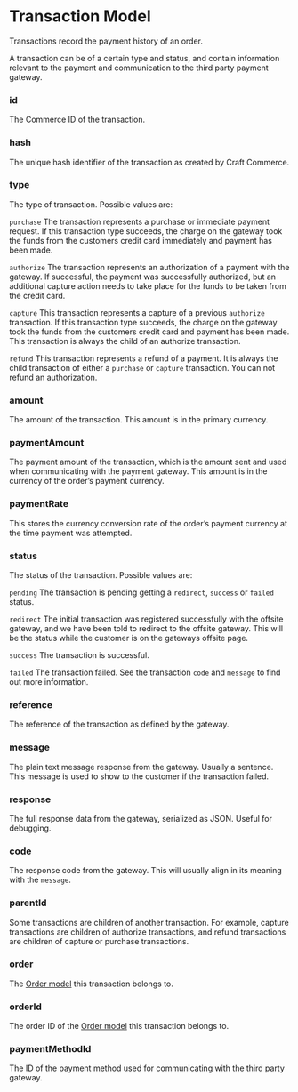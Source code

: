 # Transaction Model

Transactions record the payment history of an order.

A transaction can be of a certain type and status, and contain information relevant to the payment and communication to the third party payment gateway.

### id

The Commerce ID of the transaction.

### hash

The unique hash identifier of the transaction as created by Craft Commerce.

### type

The type of transaction. Possible values are:

`purchase` The transaction represents a purchase or immediate payment request. If this transaction type succeeds, the charge on the gateway took the funds from the customers credit card immediately and payment has been made.

`authorize` The transaction represents an authorization of a payment with the gateway. If successful, the payment was successfully authorized, but an additional capture action needs to take place for the funds to be taken from the credit card.

`capture` This transaction represents a capture of a previous `authorize` transaction. If this transaction type succeeds, the charge on the gateway took the funds from the customers credit card and payment has been made. This transaction is always the child of an authorize transaction.

`refund` This transaction represents a refund of a payment. It is always the child transaction of either a `purchase` or `capture` transaction. You can not refund an authorization.

### amount

The amount of the transaction. This amount is in the primary currency.

### paymentAmount

The payment amount of the transaction, which is the amount sent and used when communicating with the payment gateway. This amount is in the currency of the order’s payment currency.

### paymentRate

This stores the currency conversion rate of the order’s payment currency at the time payment was attempted.

### status

The status of the transaction. Possible values are:

`pending` The transaction is pending getting a `redirect`, `success` or `failed` status.

`redirect` The initial transaction was registered successfully with the offsite gateway, and we have been told to redirect to the offsite gateway. This will be the status while the customer is on the gateways offsite page.

`success` The transaction is successful.

`failed` The transaction failed. See the transaction `code` and `message` to find out more information.

### reference

The reference of the transaction as defined by the gateway.

### message

The plain text message response from the gateway. Usually a sentence. This message is used to show to the customer if the transaction failed.

### response

The full response data from the gateway, serialized as JSON. Useful for debugging.

### code

The response code from the gateway. This will usually align in its meaning with the `message`.

### parentId

Some transactions are children of another transaction. For example, capture transactions are children of authorize transactions, and refund transactions are children of capture or purchase transactions.

### order

The [Order model](order-model.md) this transaction belongs to.

### orderId

The order ID of the [Order model](order-model.md) this transaction belongs to.

### paymentMethodId

The ID of the payment method used for communicating with the third party gateway.

